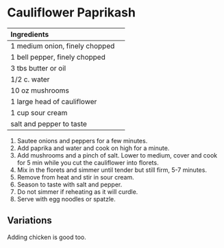 Cauliflower Paprikash
=======
|Ingredients| |
|:---|---|
|1 medium onion, finely chopped| |
|1 bell pepper, finely chopped| |
|3 tbs butter or oil| |
|1/2 c. water| |
|10 oz mushrooms| |
|1 large head of cauliflower| |
|1 cup sour cream| |
|salt and pepper to taste| |

1. Sautee onions and peppers for a few minutes.  
1. Add paprika and water and cook on high for a minute.
1. Add mushrooms and a pinch of salt.  Lower to medium, cover and cook for 5 min while you cut the cauliflower into florets.
1. Mix in the florets and simmer until tender but still firm, 5-7 minutes.
1. Remove from heat and stir in sour cream.
1. Season to taste with salt and pepper.
1. Do not simmer if reheating as it will curdle.
1. Serve with egg noodles or spatzle.

Variations
----
Adding chicken is good too.
